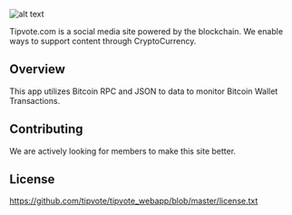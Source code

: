 
![alt text](https://www.tipvote.com/images/social_logo_dark.png)


 	
Tipvote.com is a social media site powered by the blockchain.  We enable ways to support content through CryptoCurrency.
 	
 	
## Overview
This app utilizes Bitcoin RPC and JSON to data to monitor Bitcoin Wallet Transactions.  


## Contributing

We are actively looking for members to make this site better.

## License
https://github.com/tipvote/tipvote_webapp/blob/master/license.txt